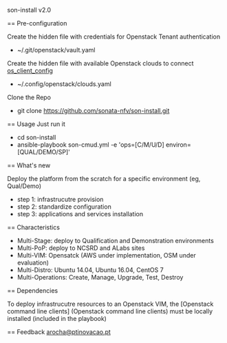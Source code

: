 son-install v2.0

== Pre-configuration

Create the hidden file with credentials for Openstack Tenant authentication
* ~/.git/openstack/vault.yaml

Create the hidden file with available Openstack clouds to connect [os_client_config](http://docs.openstack.org/developer/os-client-config/) 
* ~/.config/openstack/clouds.yaml

Clone the Repo
* git clone https://github.com/sonata-nfv/son-install.git

== Usage
Just run it
* cd son-install
* ansible-playbook son-cmud.yml -e 'ops=[C/M/U/D] environ=[QUAL/DEMO/SP]'


== What's new

Deploy the platform from the scratch for a specific environment (eg, Qual/Demo)
* step 1: infrastrucutre provision
* step 2: standardize configuration
* step 3: applications and services installation

== Characteristics

* Multi-Stage: deploy to Qualification and Demonstration environments
* Multi-PoP: deploy to NCSRD and ALabs sites
* Multi-VIM: Opensatck (AWS under implementation, OSM under evaluation)
* Multi-Distro: Ubuntu 14.04, Ubuntu 16.04, CentOS 7
* Multi-Operations: Create, Manage, Upgrade, Test, Destroy

== Dependencies

To deploy infrastrucutre resources to an Openstack VIM, the [Openstack command line clients] (Openstack command line clients) must be locally installed (included in the playbook)

== Feedback
arocha@ptinovacao.pt
